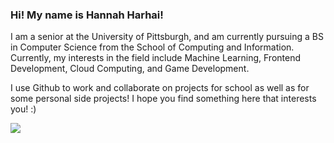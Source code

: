 ### Hi! My name is Hannah Harhai!

I am a senior at the University of Pittsburgh, and am currently pursuing a BS in Computer Science from the School of Computing and Information. Currently, my interests in the field include Machine Learning, Frontend Development, Cloud Computing, and Game Development.

I use Github to work and collaborate on projects for school as well as for some personal side projects! I hope you find something here that interests you! :)

![](https://media.giphy.com/media/L1R1tvI9svkIWwpVYr/giphy.gif)

<!--
**hannahharhai/hannahharhai** is a ✨ _special_ ✨ repository because its `README.md` (this file) appears on your GitHub profile.

Here are some ideas to get you started:

- 🔭 I’m currently working on ...
- 🌱 I’m currently learning ...
- 👯 I’m looking to collaborate on ...
- 🤔 I’m looking for help with ...
- 💬 Ask me about ...
- 📫 How to reach me: ...
- 😄 Pronouns: ...
- ⚡ Fun fact: ...
-->

